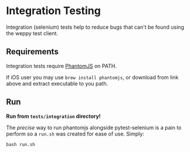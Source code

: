 # Integration Testing

Integration (selenium) tests help to reduce bugs that can't be found using the weppy test client.

## Requirements

Integration tests require [PhantomJS](http://phantomjs.org/) on PATH.

If iOS user you may use `brew install phantomjs`, or download from link above and extract executable to you path.

## Run

__Run from `tests/integration` directory!__

The _precise_ way to run phantomjs alongside pytest-selenium is a pain to perform
so a `run.sh` was created for ease of use. Simply:

```
bash run.sh
```
